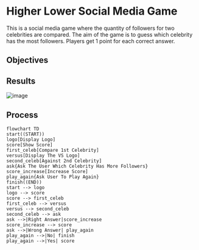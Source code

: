 # Higher Lower Social Media Game
This is a social media game where the quantity of followers for two celebrities are compared. 
The aim of the game is to guess which celebrity has the most followers.
Players get 1 point for each correct answer. 

## Objectives


## Results
![image](https://github.com/frantzalexander/higher_lower/assets/128331579/ad75cf3c-51db-4446-b50c-1fe9db46d9eb)


## Process
```mermaid
flowchart TD
start((START))
logo[Display Logo]
score[Show Score]
first_celeb[Compare 1st Celebrity]
versus[Display The VS Logo]
second_celeb[Against 2nd Celebrity]
ask{Ask The User Which Celebrity Has More Followers}
score_increase[Increase Score]
play_again{Ask User To Play Again}
finish((END))
start --> logo
logo --> score
score --> first_celeb
first_celeb --> versus
versus --> second_celeb
second_celeb --> ask
ask -->|Right Answer|score_increase
score_increase --> score
ask -->|Wrong Answer| play_again
play_again -->|No| finish
play_again -->|Yes| score
